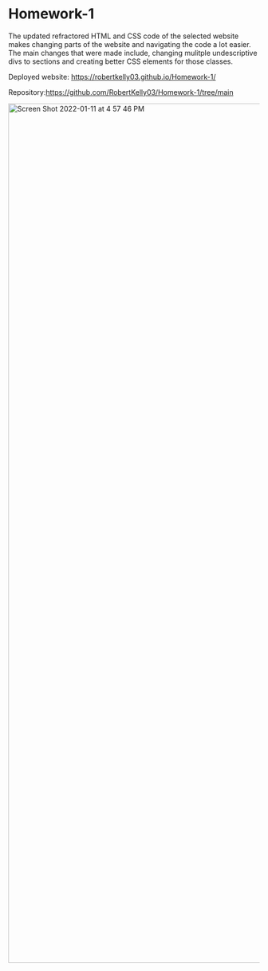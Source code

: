 # Homework-1

The updated refractored HTML and CSS code of the selected website makes changing parts of the website and navigating the code a lot easier. The main changes that were made include, changing mulitple undescriptive divs to sections and creating better CSS elements for those classes. 


Deployed website: https://robertkelly03.github.io/Homework-1/

Repository:https://github.com/RobertKelly03/Homework-1/tree/main



<img width="1725" alt="Screen Shot 2022-01-11 at 4 57 46 PM" src="https://user-images.githubusercontent.com/55413812/149045053-879786a9-81ba-4978-9820-f8b96e045eb0.png">

